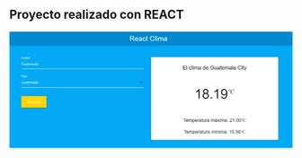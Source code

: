 ## Proyecto realizado con REACT

![captura](https://github.com/alextello/REACT-clima-api/blob/master/public/1.png?raw=true)
